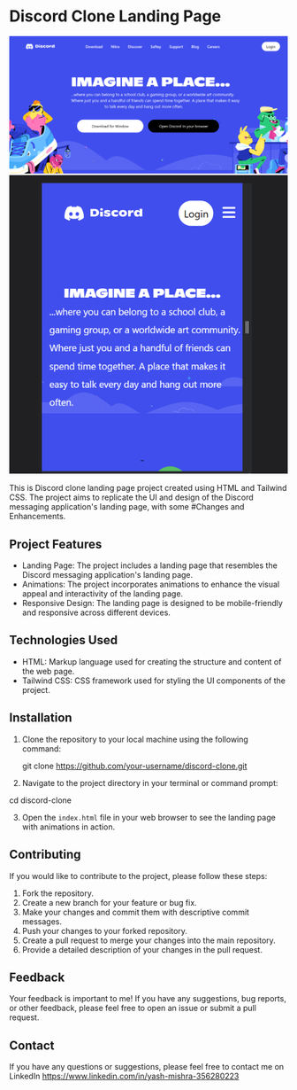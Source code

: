 # Discord Clone Landing Page

<img src="./images/Screenshot (254).png">
<img src="./images/Screenshot (255).png">

This is  Discord clone landing page project created using HTML and Tailwind CSS. The project aims to replicate the UI and design of the Discord messaging application's landing page, with some #Changes and Enhancements.

## Project Features

- Landing Page: The project includes a landing page that resembles the Discord messaging application's landing page.
- Animations: The project incorporates animations to enhance the visual appeal and interactivity of the landing page.
- Responsive Design: The landing page is designed to be mobile-friendly and responsive across different devices.


## Technologies Used

- HTML: Markup language used for creating the structure and content of the web page.
- Tailwind CSS: CSS framework used for styling the UI components of the project.

## Installation

1. Clone the repository to your local machine using the following command:

   git clone https://github.com/your-username/discord-clone.git

2. Navigate to the project directory in your terminal or command prompt:

cd discord-clone

3. Open the `index.html` file in your web browser to see the landing page with animations in action.

## Contributing

If you would like to contribute to the project, please follow these steps:

1. Fork the repository.
2. Create a new branch for your feature or bug fix.
3. Make your changes and commit them with descriptive commit messages.
4. Push your changes to your forked repository.
5. Create a pull request to merge your changes into the main repository.
6. Provide a detailed description of your changes in the pull request.

## Feedback

Your feedback is important to me! If you have any suggestions, bug reports, or other feedback, please feel free to open an issue or submit a pull request.

## Contact

If you have any questions or suggestions, please feel free to contact me on LinkedIn 
https://www.linkedin.com/in/yash-mishra-356280223
